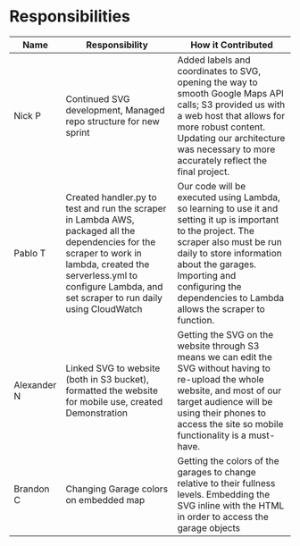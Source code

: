 Responsibilities
==

| Name | Responsibility | How it Contributed |
|----|------------|--------|
| Nick P | Continued SVG development, Managed repo structure for new sprint | Added labels and coordinates to SVG, opening the way to smooth Google Maps API calls; S3 provided us with a web host that allows for more robust content. Updating our architecture was necessary to more accurately reflect the final project. |
| Pablo T | Created handler.py to test and run the scraper in Lambda AWS, packaged all the dependencies for the scraper to work in lambda, created the serverless.yml to configure Lambda, and set scraper to run daily using CloudWatch | Our code will be executed using Lambda, so learning to use it and setting it up is important to the project. The scraper also must be run daily to store information about the garages. Importing and configuring the dependencies to Lambda allows the scraper to function. |
| Alexander N | Linked SVG to website (both in S3 bucket), formatted the website for mobile use, created Demonstration | Getting the SVG on the website through S3 means we can edit the SVG without having to re-upload the whole website, and most of our target audience will be using their phones to access the site so mobile functionality is a must-have. |
| Brandon C | Changing Garage colors on embedded map | Getting the colors of the garages to change relative to their fullness levels. Embedding the SVG inline with the HTML in order to access the garage objects |
